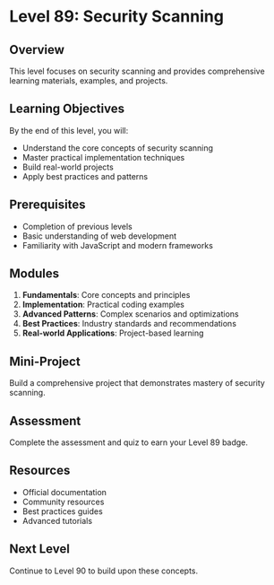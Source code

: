 # Level 89: Security Scanning

## Overview
This level focuses on security scanning and provides comprehensive learning materials, examples, and projects.

## Learning Objectives
By the end of this level, you will:
- Understand the core concepts of security scanning
- Master practical implementation techniques
- Build real-world projects
- Apply best practices and patterns

## Prerequisites
- Completion of previous levels
- Basic understanding of web development
- Familiarity with JavaScript and modern frameworks

## Modules
1. **Fundamentals**: Core concepts and principles
2. **Implementation**: Practical coding examples
3. **Advanced Patterns**: Complex scenarios and optimizations
4. **Best Practices**: Industry standards and recommendations
5. **Real-world Applications**: Project-based learning

## Mini-Project
Build a comprehensive project that demonstrates mastery of security scanning.

## Assessment
Complete the assessment and quiz to earn your Level 89 badge.

## Resources
- Official documentation
- Community resources
- Best practices guides
- Advanced tutorials

## Next Level
Continue to Level 90 to build upon these concepts.
